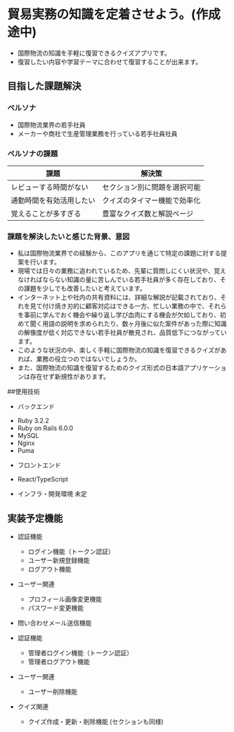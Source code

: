 # 貿易実務の知識を定着させよう。(作成途中)
 
- 国際物流の知識を手軽に復習できるクイズアプリです。
- 復習したい内容や学習テーマに合わせて復習することが出来ます。

## 目指した課題解決
  ### ペルソナ
  - 国際物流業界の若手社員
  - メーカーや商社で生産管理業務を行っている若手社員社員
  
  ### ペルソナの課題
  | 課題                       | 解決策                |
  | -------------------------- | ---------------------|
  | レビューする時間がない	  | セクション別に問題を選択可能   |
  | 通勤時間を有効活用したい      |   クイズのタイマー機能で効率化   |
  | 覚えることが多すぎる      	   |   豊富なクイズ数と解説ページ  |

  ### 課題を解決したいと感じた背景、意図
  - 私は国際物流業界での経験から、このアプリを通じて特定の課題に対する提案を行います。
  - 現場では日々の業務に追われているため、先輩に質問しにくい状況や、覚えなければならない知識の量に苦しんでいる若手社員が多く存在しており、その課題を少しでも改善したいと考えています。
  - インターネット上や社内の共有資料には、詳細な解説が記載されており、それを見て付け焼き刃的に顧客対応はできる一方、忙しい業務の中で、それらを事前に学んでおく機会や繰り返し学び血肉にする機会が欠如しており、初めて聞く用語の説明を求められたり、数ヶ月後に似た案件があった際に知識の解像度が低く対応できない若手社員が散見され、品質低下につながっています。
  - このような状況の中、楽しく手軽に国際物流の知識を復習できるクイズがあれば、業務の役立つのではないでしょうか。
  - また、国際物流の知識を復習するためのクイズ形式の日本語アプリケーションは存在せず新規性があります。


##使用技術
- バックエンド
* Ruby 3.2.2
* Ruby on Rails 6.0.0
* MySQL
* Nginx
* Puma

- フロントエンド
* React/TypeScript

- インフラ・開発環境
未定


## 実装予定機能
* 認証機能
    * ログイン機能（トークン認証）
    * ユーザー新規登録機能
    * ログアウト機能
* ユーザー関連
    * プロフィール画像変更機能
    * パスワード変更機能
* 問い合わせメール送信機能

* 認証機能
    * 管理者ログイン機能（トークン認証）
    * 管理者ログアウト機能
* ユーザー関連
    * ユーザー削除機能
* クイズ関連
    * クイズ作成・更新・削除機能 (セクションも同様)
